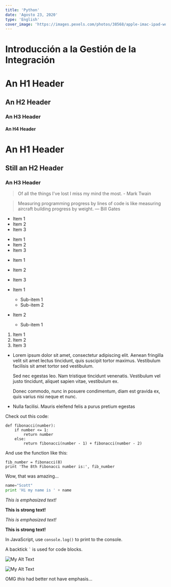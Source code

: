 ```yaml
---
title: 'Python'
date: 'Agosto 23, 2020'
type: 'English'
cover_image: 'https://images.pexels.com/photos/38568/apple-imac-ipad-workplace-38568.jpeg'
---
```


# Introducción a la Gestión de la Integración

# An H1 Header
## An H2 Header
### An H3 Header
#### An H4 Header

# An H1 Header #
## Still an H2 Header ####
### An H3 Header

> Of all the things I've lost 
> I miss my mind the most. - Mark Twain

> Measuring programming progress by lines of code is like measuring aircraft building progress by weight. — Bill Gates

* Item 1
* Item 2
* Item 3

+ Item 1
+ Item 2
+ Item 3

- Item 1
- Item 2
- Item 3

- Item 1
  - Sub-item 1
  - Sub-item 2
- Item 2
  - Sub-item 1

1. Item 1
2. Item 2
3. Item 3

* Lorem ipsum dolor sit amet, consectetur adipiscing elit. Aenean fringilla velit sit amet lectus tincidunt, quis suscipit tortor maximus. Vestibulum facilisis sit amet tortor sed vestibulum.

  Sed nec egestas leo. Nam tristique tincidunt venenatis. Vestibulum vel justo tincidunt, aliquet sapien vitae, vestibulum ex.

  Donec commodo, nunc in posuere condimentum, diam est gravida ex, quis varius nisi neque et nunc.
* Nulla facilisi. Mauris eleifend felis a purus pretium egestas

Check out this code:

    def fibonacci(number):
        if number <= 1:
            return number
        else:
            return fibonacci(number - 1) + fibonacci(number - 2)

And use the function like this:

    fib_number = fibonacci(8)
    print 'The 8th Fibonacci number is:', fib_number

Wow, that was amazing...

```python
name="Scott"
print 'Hi my name is ' + name
```

_This is emphasized text!_

__This is strong text!__

*This is emphasized text!*

**This is strong text!**

In JavaScript, use `console.log()` to print to the console.


A backtick `` ` `` is used for code blocks.

![My Alt Text](/path/to/my/pic.jpg "My Optional Title Text")

![My Alt Text][id]

[id]: /path/to/my/pic.jpg  "My Optional Title Text"

OMG _this_ had better not have emphasis...
